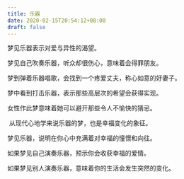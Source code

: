 ```yaml
---
title: 乐器
date: 2020-02-15T20:54:12+08:00
draft: false
---
```


梦见乐器表示对爱与异性的渴望。

梦见自己吹奏乐器，听众却很伤心，意味着会得罪朋友。

梦到弹着乐器唱歌，会找到一个疼爱丈夫，称心如意的好妻子。

梦中看到打击乐器，表示那些高层次的希望会获得实现。

女性作此梦意味着她可以避开那些令人不愉快的猜忌。

 从现代心地学来说乐器的梦，也是幸福变化的象征。

梦见乐器，说明在你心中充满着对幸福的憧憬和向往。

如果梦见自己演奏乐器，预示你会收获幸福的爱情。

如果梦见别人演奏乐器，意味着你的生活会发生突然的变化。

